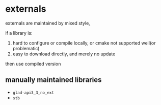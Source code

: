 # externals

externals are maintained by mixed style,

if a library is:

1. hard to configure or compile locally, or cmake not supported well(or problematic)
1. easy to download directly, and merely no update

then use compiled version

## manually maintained libraries

- `glad-api3_3_no_ext`
- `stb`
